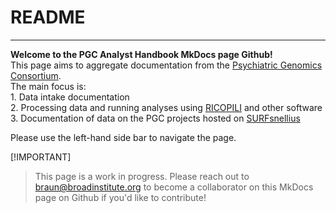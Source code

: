 # README
***
**Welcome to the PGC Analyst Handbook MkDocs page Github!** <br>
This page aims to aggregate documentation from the [Psychiatric Genomics Consortium](https://pgc.unc.edu/). <br>
The main focus is: <br>
    1. Data intake documentation <br>
    2. Processing data and running analyses using [RICOPILI](https://sites.google.com/a/broadinstitute.org/ricopili/) and other software <br>
    3. Documentation of data on the PGC projects hosted on [SURFsnellius](https://www.surf.nl/en/services/snellius-the-national-supercomputer)

Please use the left-hand side bar to navigate the page. 

[!IMPORTANT]
> This page is a work in progress.
> Please reach out to [braun@broadinstitute.org](braun@broadinstitute.org) to become a collaborator on this MkDocs page on Github if you'd like to contribute!
